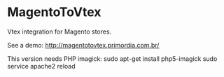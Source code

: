 # MagentoToVtex
Vtex integration for Magento stores.

See a demo:
http://magentotovtex.primordia.com.br/

This version needs PHP imagick:
sudo apt-get install php5-imagick
sudo service apache2 reload
